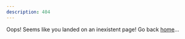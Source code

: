 ```yaml
---
description: 404
---
```

[](/images/slip404.jpg)
Oops! Seems like you landed on an inexistent page! Go back [home](/)...
